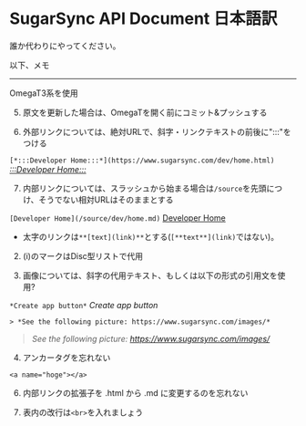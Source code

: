 SugarSync API Document 日本語訳
=======================================
誰か代わりにやってください。

以下、メモ

---

OmegaT3系を使用

5. 原文を更新した場合は、OmegaTを開く前にコミット&amp;プッシュする

1. 外部リンクについては、絶対URLで、斜字・リンクテキストの前後に":::"をつける

  `[*:::Developer Home:::*](https://www.sugarsync.com/dev/home.html)`
  [*:::Developer Home:::*](https://www.sugarsync.com/dev/home.html)

7. 内部リンクについては、スラッシュから始まる場合は`/source`を先頭につけ、そうでない相対URLはそのままとする

  `[Developer Home](/source/dev/home.md)`
  [Developer Home](/source/dev/home.md)

  * 太字のリンクは`**[text](link)**`とする(`[**text**](link)`ではない)。

2. (i)のマークはDisc型リストで代用

3. 画像については、斜字の代用テキスト、もしくは以下の形式の引用文を使用?

  `*Create app button*` *Create app button*

  ```
> *See the following picture: https://www.sugarsync.com/images/*
  ```

  > *See the following picture: https://www.sugarsync.com/images/*

4. アンカータグを忘れない

  `<a name="hoge"></a>`

6. 内部リンクの拡張子を .html から .md に変更するのを忘れない

8. 表内の改行は`<br>`を入れましょう
